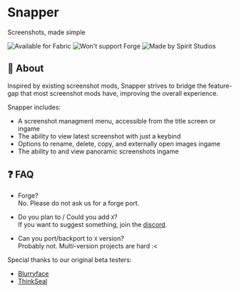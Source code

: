 # Snapper

Screenshots, made simple

<img alt="Available for Fabric" src="https://raw.githubusercontent.com/intergrav/devins-badges/v3/assets/compact/supported/fabric_vector.svg">

<img alt="Won't support Forge" src="https://raw.githubusercontent.com/intergrav/devins-badges/v3/assets/compact/unsupported/forge_vector.svg">

<img alt="Made by Spirit Studios" src="https://badger-api-staging.worldwidepixel.ca/compact?gradientStart=310092&gradientEnd=2e005e&lineOne=Made%20by&lineTwo=Spirit&colourOne=FFFFFF&colourTwo=b300ff&iconUrl=https%3A%2F%2Frounder.worldwidepixel.ca%2F%3Fr%3D80%26url%3Dhttps%3A%2F%2Fcdn.modrinth.com%2Fdata%2F3N4V1sd0%2Feb038a251ef1bb4c3330d4a8d79de4be700fb815.png">

## 📖 About

Inspired by existing screenshot mods, Snapper strives to bridge the feature-gap that most screenshot mods have, improving the overall experience.

Snapper includes:
- A screenshot managment menu, accessible from the title screen or ingame
- The ability to view latest screenshot with just a keybind
- Options to rename, delete, copy, and externally open images ingame
- The ability to and view panoramic screenshots ingame

## ❓ FAQ
* Forge? <br/>
No. Please do not ask us for a forge port.

* Do you plan to / Could you add `X`? <br/>
If you want to suggest something, join the [discord](https://discord.gg/TTmx7d2axf).

* Can you port/backport to `X` version? <br/>
Probably not. Multi-version projects are hard :<

Special thanks to our original beta testers:
- [Blurryface](https://blurry.gay)
- [ThinkSeal](https://github.com/thinkseal)
